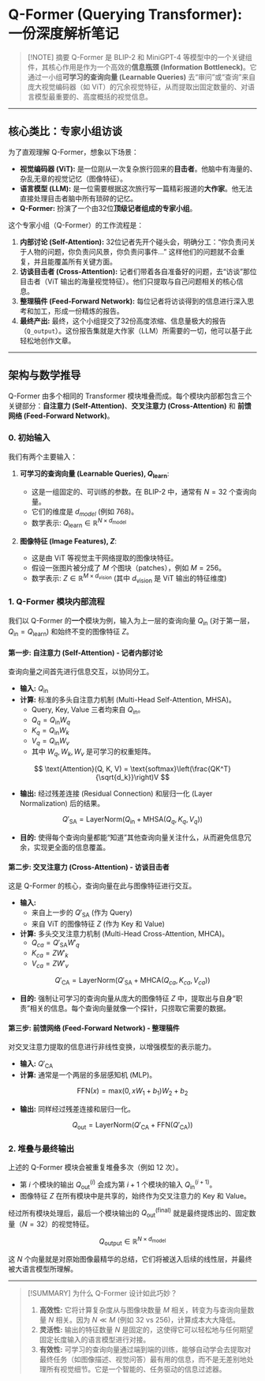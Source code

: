 # Q-Former (Querying Transformer): 一份深度解析笔记

> [!NOTE] 摘要
> Q-Former 是 BLIP-2 和 MiniGPT-4 等模型中的一个关键组件，其核心作用是作为一个高效的**信息瓶颈 (Information Bottleneck)**。它通过一小组**可学习的查询向量 (Learnable Queries)** 去“审问”或“查询”来自庞大视觉编码器（如 ViT）的冗余视觉特征，从而提取出固定数量的、对语言模型最重要的、高度概括的视觉信息。

---

## 核心类比：专家小组访谈

为了直观理解 Q-Former，想象以下场景：

*   **视觉编码器 (ViT):** 是一位刚从一次复杂旅行回来的**目击者**。他脑中有海量的、杂乱无章的视觉记忆（图像特征）。
*   **语言模型 (LLM):** 是一位需要根据这次旅行写一篇精彩报道的**大作家**。他无法直接处理目击者脑中所有琐碎的记忆。
*   **Q-Former:** 扮演了一个由32位**顶级记者组成的专家小组**。

这个专家小组（Q-Former）的工作流程是：
1.  **内部讨论 (Self-Attention):** 32位记者先开个碰头会，明确分工：“你负责问关于人物的问题，你负责问风景，你负责问事件...” 这样他们的问题就不会重复，并且能覆盖所有关键方面。
2.  **访谈目击者 (Cross-Attention):** 记者们带着各自准备好的问题，去“访谈”那位目击者（ViT 输出的海量视觉特征）。他们只提取与自己问题相关的核心信息。
3.  **整理稿件 (Feed-Forward Network):** 每位记者将访谈得到的信息进行深入思考和加工，形成一份精炼的报告。
4.  **最终产出:** 最终，这个小组提交了32份高度浓缩、信息量极大的报告（`Q_output`）。这份报告集就是大作家（LLM）所需要的一切，他可以基于此轻松地创作文章。

---

## 架构与数学推导

Q-Former 由多个相同的 Transformer 模块堆叠而成。每个模块内部都包含三个关键部分：**自注意力 (Self-Attention)**、**交叉注意力 (Cross-Attention)** 和 **前馈网络 (Feed-Forward Network)**。

### 0. 初始输入

我们有两个主要输入：

1.  **可学习的查询向量 (Learnable Queries), $Q_{\text{learn}}$**:
    *   这是一组固定的、可训练的参数。在 BLIP-2 中，通常有 $N=32$ 个查询向量。
    *   它们的维度是 $d_{model}$ (例如 768)。
    *   数学表示: $Q_{\text{learn}} \in \mathbb{R}^{N \times d_{\text{model}}}$

2.  **图像特征 (Image Features), $Z$**:
    *   这是由 ViT 等视觉主干网络提取的图像块特征。
    *   假设一张图片被分成了 $M$ 个图块（patches），例如 $M=256$。
    *   数学表示: $Z \in \mathbb{R}^{M \times d_{\text{vision}}}$ (其中 $d_{\text{vision}}$ 是 ViT 输出的特征维度)

### 1. Q-Former 模块内部流程

我们以 Q-Former 的**一个**模块为例，输入为上一层的查询向量 $Q_{\text{in}}$ (对于第一层，$Q_{\text{in}} = Q_{\text{learn}}$) 和始终不变的图像特征 $Z$。

#### **第一步: 自注意力 (Self-Attention) - 记者内部讨论**

查询向量之间首先进行信息交互，以协同分工。

*   **输入:** $Q_{\text{in}}$
*   **计算:** 标准的多头自注意力机制 (Multi-Head Self-Attention, MHSA)。
    *   Query, Key, Value 三者均来自 $Q_{\text{in}}$。
    *   $Q_q = Q_{\text{in}} W_q$
    *   $K_q = Q_{\text{in}} W_k$
    *   $V_q = Q_{\text{in}} W_v$
    *   其中 $W_q, W_k, W_v$ 是可学习的权重矩阵。

$$
\text{Attention}(Q, K, V) = \text{softmax}\left(\frac{QK^T}{\sqrt{d_k}}\right)V
$$

*   **输出:** 经过残差连接 (Residual Connection) 和层归一化 (Layer Normalization) 后的结果。

$$
Q'_{\text{SA}} = \text{LayerNorm}(Q_{\text{in}} + \text{MHSA}(Q_q, K_q, V_q))
$$

*   **目的:** 使得每个查询向量都能“知道”其他查询向量关注什么，从而避免信息冗余，实现更全面的信息覆盖。

#### **第二步: 交叉注意力 (Cross-Attention) - 访谈目击者**

这是 Q-Former 的核心，查询向量在此与图像特征进行交互。

*   **输入:**
    *   来自上一步的 $Q'_{\text{SA}}$ (作为 Query)
    *   来自 ViT 的图像特征 $Z$ (作为 Key 和 Value)
*   **计算:** 多头交叉注意力机制 (Multi-Head Cross-Attention, MHCA)。
    *   $Q_{ca} = Q'_{\text{SA}} W'_q$
    *   $K_{ca} = Z W'_k$
    *   $V_{ca} = Z W'_v$

$$
Q'_{\text{CA}} = \text{LayerNorm}(Q'_{\text{SA}} + \text{MHCA}(Q_{ca}, K_{ca}, V_{ca}))
$$

*   **目的:** 强制让可学习的查询向量从庞大的图像特征 $Z$ 中，提取出与自身“职责”相关的信息。每个查询向量就像一个探针，只捞取它需要的数据。

#### **第三步: 前馈网络 (Feed-Forward Network) - 整理稿件**

对交叉注意力提取的信息进行非线性变换，以增强模型的表示能力。

*   **输入:** $Q'_{\text{CA}}$
*   **计算:** 通常是一个两层的多层感知机 (MLP)。

$$
\text{FFN}(x) = \text{max}(0, xW_1 + b_1)W_2 + b_2
$$

*   **输出:** 同样经过残差连接和层归一化。

$$
Q_{\text{out}} = \text{LayerNorm}(Q'_{\text{CA}} + \text{FFN}(Q'_{\text{CA}}))
$$

### 2. 堆叠与最终输出

上述的 Q-Former 模块会被重复堆叠多次（例如 12 次）。
*   第 $i$ 个模块的输出 $Q_{\text{out}}^{(i)}$ 会成为第 $i+1$ 个模块的输入 $Q_{\text{in}}^{(i+1)}$。
*   图像特征 $Z$ 在所有模块中是共享的，始终作为交叉注意力的 Key 和 Value。

经过所有模块处理后，最后一个模块输出的 $Q_{\text{out}}^{\text{(final)}}$ 就是最终提炼出的、固定数量（$N=32$）的视觉特征。

$$
Q_{\text{output}} \in \mathbb{R}^{N \times d_{\text{model}}}
$$

这 $N$ 个向量就是对原始图像最精华的总结，它们将被送入后续的线性层，并最终被大语言模型所理解。

---

> [!SUMMARY] 为什么 Q-Former 设计如此巧妙？
> 1.  **高效性:** 它将计算复杂度从与图像块数量 $M$ 相关，转变为与查询向量数量 $N$ 相关。因为 $N \ll M$ (例如 32 vs 256)，计算成本大大降低。
> 2.  **灵活性:** 输出的特征数量 $N$ 是固定的，这使得它可以轻松地与任何期望固定长度输入的语言模型进行对接。
> 3.  **有效性:** 可学习的查询向量通过端到端的训练，能够自动学会去提取对最终任务（如图像描述、视觉问答）最有用的信息，而不是无差别地处理所有视觉细节。它是一个智能的、任务驱动的信息过滤器。